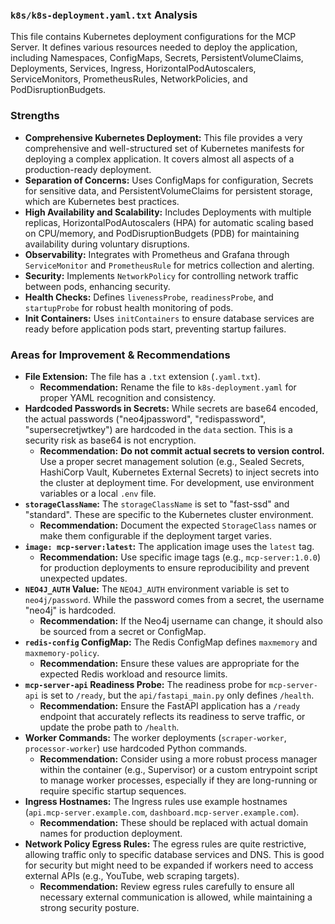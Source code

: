 ### `k8s/k8s-deployment.yaml.txt` Analysis

This file contains Kubernetes deployment configurations for the MCP Server. It defines various resources needed to deploy the application, including Namespaces, ConfigMaps, Secrets, PersistentVolumeClaims, Deployments, Services, Ingress, HorizontalPodAutoscalers, ServiceMonitors, PrometheusRules, NetworkPolicies, and PodDisruptionBudgets.

### Strengths

*   **Comprehensive Kubernetes Deployment:** This file provides a very comprehensive and well-structured set of Kubernetes manifests for deploying a complex application. It covers almost all aspects of a production-ready deployment.
*   **Separation of Concerns:** Uses ConfigMaps for configuration, Secrets for sensitive data, and PersistentVolumeClaims for persistent storage, which are Kubernetes best practices.
*   **High Availability and Scalability:** Includes Deployments with multiple replicas, HorizontalPodAutoscalers (HPA) for automatic scaling based on CPU/memory, and PodDisruptionBudgets (PDB) for maintaining availability during voluntary disruptions.
*   **Observability:** Integrates with Prometheus and Grafana through `ServiceMonitor` and `PrometheusRule` for metrics collection and alerting.
*   **Security:** Implements `NetworkPolicy` for controlling network traffic between pods, enhancing security.
*   **Health Checks:** Defines `livenessProbe`, `readinessProbe`, and `startupProbe` for robust health monitoring of pods.
*   **Init Containers:** Uses `initContainers` to ensure database services are ready before application pods start, preventing startup failures.

### Areas for Improvement & Recommendations

*   **File Extension:** The file has a `.txt` extension (`.yaml.txt`).
    *   **Recommendation:** Rename the file to `k8s-deployment.yaml` for proper YAML recognition and consistency.
*   **Hardcoded Passwords in Secrets:** While secrets are base64 encoded, the actual passwords ("neo4jpassword", "redispassword", "supersecretjwtkey") are hardcoded in the `data` section. This is a security risk as base64 is not encryption.
    *   **Recommendation:** **Do not commit actual secrets to version control.** Use a proper secret management solution (e.g., Sealed Secrets, HashiCorp Vault, Kubernetes External Secrets) to inject secrets into the cluster at deployment time. For development, use environment variables or a local `.env` file.
*   **`storageClassName`:** The `storageClassName` is set to "fast-ssd" and "standard". These are specific to the Kubernetes cluster environment.
    *   **Recommendation:** Document the expected `StorageClass` names or make them configurable if the deployment target varies.
*   **`image: mcp-server:latest`:** The application image uses the `latest` tag.
    *   **Recommendation:** Use specific image tags (e.g., `mcp-server:1.0.0`) for production deployments to ensure reproducibility and prevent unexpected updates.
*   **`NEO4J_AUTH` Value:** The `NEO4J_AUTH` environment variable is set to `neo4j/password`. While the password comes from a secret, the username "neo4j" is hardcoded.
    *   **Recommendation:** If the Neo4j username can change, it should also be sourced from a secret or ConfigMap.
*   **`redis-config` ConfigMap:** The Redis ConfigMap defines `maxmemory` and `maxmemory-policy`.
    *   **Recommendation:** Ensure these values are appropriate for the expected Redis workload and resource limits.
*   **`mcp-server-api` Readiness Probe:** The readiness probe for `mcp-server-api` is set to `/ready`, but the `api/fastapi_main.py` only defines `/health`.
    *   **Recommendation:** Ensure the FastAPI application has a `/ready` endpoint that accurately reflects its readiness to serve traffic, or update the probe path to `/health`.
*   **Worker Commands:** The worker deployments (`scraper-worker`, `processor-worker`) use hardcoded Python commands.
    *   **Recommendation:** Consider using a more robust process manager within the container (e.g., Supervisor) or a custom entrypoint script to manage worker processes, especially if they are long-running or require specific startup sequences.
*   **Ingress Hostnames:** The Ingress rules use example hostnames (`api.mcp-server.example.com`, `dashboard.mcp-server.example.com`).
    *   **Recommendation:** These should be replaced with actual domain names for production deployment.
*   **Network Policy Egress Rules:** The egress rules are quite restrictive, allowing traffic only to specific database services and DNS. This is good for security but might need to be expanded if workers need to access external APIs (e.g., YouTube, web scraping targets).
    *   **Recommendation:** Review egress rules carefully to ensure all necessary external communication is allowed, while maintaining a strong security posture.